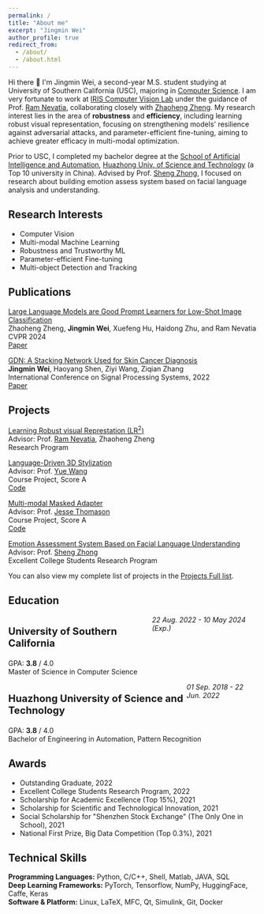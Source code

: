 ```yaml
---
permalink: /
title: "About me"
excerpt: "Jingmin Wei"
author_profile: true
redirect_from: 
  - /about/
  - /about.html
---
```


Hi there 👋 I'm Jingmin Wei, a second-year M.S. student studying at University of Southern California (USC), majoring in [Computer Science](https://www.cs.usc.edu/). I am very fortunate to work at [IRIS Computer Vision Lab](https://sites.usc.edu/iris-cvlab/) under the guidance of Prof. [Ram Nevatia](https://sites.usc.edu/iris-cvlab/professor-ram-nevatia/), collaborating closely with [Zhaoheng Zheng](https://zhaohengz.github.io/). My research interest lies in the area of <strong>robustness</strong> and <strong>efficiency</strong>, including learning robust visual representation, focusing on strengthening models' resilience against adversarial attacks, and parameter-efficient fine-tuning, aiming to achieve greater efficacy in multi-modal optimization.


Prior to USC, I completed my bachelor degree at the [School of Artificial Intelligence and Automation](http://english.aia.hust.edu.cn/), [Huazhong Univ. of Science and Technology](https://english.hust.edu.cn/) (a Top 10 university in China). Advised by Prof. [Sheng Zhong](http://english.aia.hust.edu.cn/info/1030/1347.htm), I focused on research about building emotion assess system based on facial language analysis and understanding.

<!-- <font color="#ff0000">I am graduating in 2023/early 2024 and now actively looking for full-time positions in computer vision, machine learning, and artificial intelligence. Please feel free to get in touch if there are any opportunities!</font> -->

<h2 id="research"> Research Interests </h2>

<ul>
    <li>Computer Vision</li>
    <li>Multi-modal Machine Learning</li>
    <li>Robustness and Trustworthy ML</li>
    <li>Parameter-efficient Fine-tuning</li>
    <li>Multi-object Detection and Tracking</li>
</ul>


<h2 id="publications"> Publications </h2>

<p><u>Large Language Models are Good Prompt Learners for Low-Shot Image Classification</u><br>
Zhaoheng Zheng, <strong>Jingmin Wei</strong>, Xuefeng Hu, Haidong Zhu, and Ram Nevatia
<br> CVPR 2024 <br>
<a href="https://arxiv.org/abs/2312.04076" class="btn btn--success">Paper</a></p>

<p><u>GDN: A Stacking Network Used for Skin Cancer Diagnosis</u><br>
<strong>Jingmin Wei</strong>, Haoyang Shen, Ziyi Wang, Ziqian Zhang
<br> International Conference on Signal Processing Systems, 2022<br>
<a href="https://doi.org/10.1117/12.2631455" class="btn btn--success">Paper</a></p>

<!-- <p><u>FashionVLP: Vision Language Transformer for Fashion Retrieval with Feedback</u><br>
Sonam Goenka*, <strong>Zhaoheng Zheng*</strong>, Ayush Jaiswal, Rakesh Chada, Yue Wu, Pradeep Natarajan, and Varsha Hedau
<br> CVPR 2022<br>
<a href="https://www.amazon.science/publications/fashionvlp-vision-language-transformer-for-fashion-retrieval-with-feedback" class="btn btn--success">Paper</a></p> -->

<h2 id="projects"> Projects </h2>

<p><u>Learning Robust visual Represtation (LR<sup>2</sup>)</u><br>
Advisor: Prof. <a href="https://sites.usc.edu/iris-cvlab/professor-ram-nevatia/">Ram Nevatia</a>, Zhaoheng Zheng<br> 
Research Program<br><p>

<p><u>Language-Driven 3D Stylization</u><br>
Advisor: Prof. <a href="https://yuewang.xyz/">Yue Wang</a><br> 
Course Project, Score A<br>
<a href="https://github.com/Weijingmin2000/Language-Driven-3D-Stylization" class="btn btn--warning">Code</a></p>

<p><u>Multi-modal Masked Adapter</u><br>
Advisor: Prof. <a href="https://jessethomason.com/">Jesse Thomason</a><br>
Course Project, Score A<br>
<a href="https://github.com/YinzhenWang/Real_CLIP_Adapter" class="btn btn--warning">Code</a></p>

<p><u>Emotion Assessment System Based on Facial Language Understanding</u><br>
Advisor: Prof. <a href="http://english.aia.hust.edu.cn/info/1030/1347.htm">Sheng Zhong</a><br>
Excellent College Students  Research Program<br></p>

You can also view my complete list of projects in the <a href="/projects/">Projects Full list</a>.

<h2 id="education"> Education </h2>
<div style='display: flex; justify-content: space-between;'>
	<p style='font-size:20px'><b>University of Southern California</b></p>
	<i>22 Aug. 2022 - 10 May 2024 (Exp.)</i>
</div>
GPA: <strong>3.8</strong> / 4.0 <br> 
Master of Science in Computer Science <br><p>

<div style='display: flex; justify-content: space-between;'>
	<p style='font-size:20px'><b>Huazhong University of Science and Technology</b></p>
	<i>01 Sep. 2018 - 22 Jun. 2022</i>
</div>
GPA: <strong>3.8</strong> / 4.0
<br> Bachelor of Engineering in Automation, Pattern Recognition <br><p>

<h2 id="awards"> Awards </h2>
<ul>
    <li>Outstanding Graduate, 2022</li>
    <li>Excellent College Students Research Program, 2022</li>
    <li>Scholarship for Academic Excellence (Top 15%), 2021</li>
    <li>Scholarship for Scientific and Technological Innovation, 2021</li>
    <li>Social Scholarship for "Shenzhen Stock Exchange" (The Only One in School), 2021</li>
    <li>National First Prize, Big Data Competition (Top 0.3%),  2021</li>
</ul>

<h2 id="skills"> Technical Skills </h2>
<strong>Programming Languages:</strong> Python, C/C++, Shell, Matlab, JAVA, SQL<br>
<strong>Deep Learning Frameworks:</strong> PyTorch, Tensorflow, NumPy, HuggingFace, Caffe, Keras <br>
<strong>Software & Platform:</strong> Linux, LaTeX, MFC, Qt, Simulink, Git, Docker <p>


<p hidden><script type="text/javascript" id="clustrmaps" src="//clustrmaps.com/map_v2.js?d=WuTycU_gptD1_uRJMJF-BV4Q0VudvsyDQpgvA3okEYs&cl=ffffff&w=a"></script></p>
